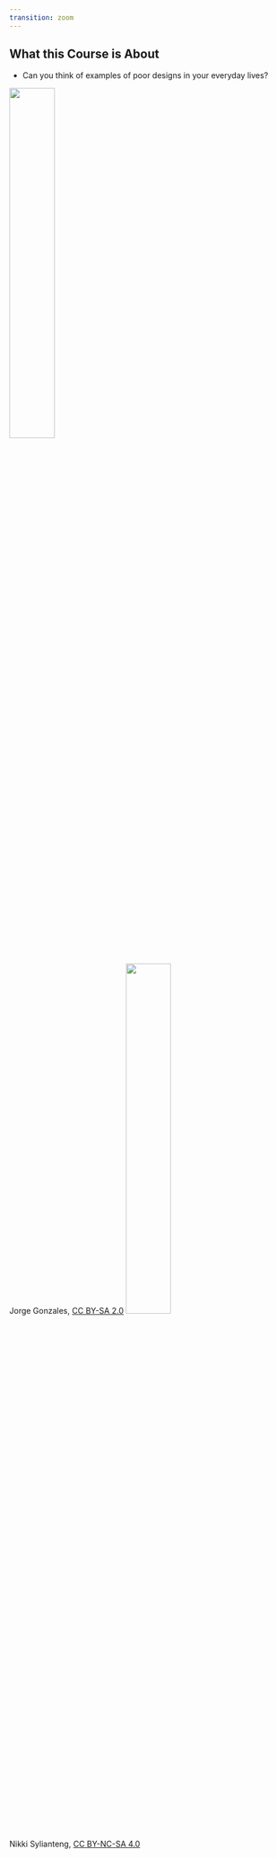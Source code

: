 ```yaml
---
transition: zoom
---
```


## What this Course is About

- Can you think of examples of poor designs in your everyday lives?

<div class="paragraph">
    <p>
        <span class="image">
            <img src="https://public-media.interaction-design.org/images/uploads/4538d61f0be0d5492d642fd3989d494a.png" width="40%" />
            <br>
            Jorge Gonzales, <a href="https://creativecommons.org/licenses/by-sa/2.0/" target="_blank">CC BY-SA 2.0</a>
        </span> 
        <span class="image">
            <img src="https://public-media.interaction-design.org/images/uploads/57d3a1bae5ed4ae1c53f6638f289e81b.png" width="40%" />
            <br>
            Nikki Sylianteng, <a href="https://creativecommons.org/licenses/by-nc-sa/4.0/" target="_blank">CC BY-NC-SA 4.0</a>
        </span>         
    </p>
</div>

